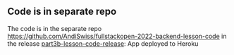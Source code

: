 ## Code is in separate repo
The code is in the separate repo
https://github.com/AndiSwiss/fullstackopen-2022-backend-lesson-code in the release
[part3b-lesson-code-release](https://github.com/AndiSwiss/fullstackopen-2022-backend-lesson-code/releases/tag/part3b-lesson-code):
App deployed to Heroku
